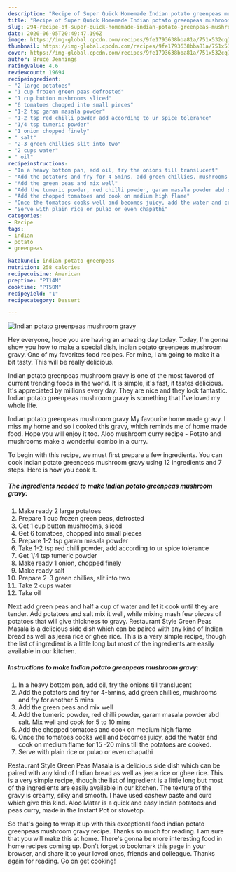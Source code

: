 ```yaml
---
description: "Recipe of Super Quick Homemade Indian potato greenpeas mushroom gravy"
title: "Recipe of Super Quick Homemade Indian potato greenpeas mushroom gravy"
slug: 294-recipe-of-super-quick-homemade-indian-potato-greenpeas-mushroom-gravy
date: 2020-06-05T20:49:47.196Z
image: https://img-global.cpcdn.com/recipes/9fe1793638bba81a/751x532cq70/indian-potato-greenpeas-mushroom-gravy-recipe-main-photo.jpg
thumbnail: https://img-global.cpcdn.com/recipes/9fe1793638bba81a/751x532cq70/indian-potato-greenpeas-mushroom-gravy-recipe-main-photo.jpg
cover: https://img-global.cpcdn.com/recipes/9fe1793638bba81a/751x532cq70/indian-potato-greenpeas-mushroom-gravy-recipe-main-photo.jpg
author: Bruce Jennings
ratingvalue: 4.6
reviewcount: 19694
recipeingredient:
- "2 large potatoes"
- "1 cup frozen green peas defrosted"
- "1 cup button mushrooms sliced"
- "6 tomatoes chopped into small pieces"
- "1-2 tsp garam masala powder"
- "1-2 tsp red chilli powder add according to ur spice tolerance"
- "1/4 tsp tumeric powder"
- "1 onion chopped finely"
- " salt"
- "2-3 green chillies slit into two"
- "2 cups water"
- " oil"
recipeinstructions:
- "In a heavy bottom pan, add oil, fry the onions till translucent"
- "Add the potators and fry for 4-5mins, add green chillies, mushrooms and fry for another 5 mins"
- "Add the green peas and mix well"
- "Add the tumeric powder, red chilli powder, garam masala powder abd salt. Mix well and cook for 5 to 10 mins"
- "Add the chopped tomatoes and cook on medium high flame"
- "Once the tomatoes cooks well and becomes juicy, add the water and cook on medium flame for 15 -20 mins till the potatoes are cooked."
- "Serve with plain rice or pulao or even chapathi"
categories:
- Recipe
tags:
- indian
- potato
- greenpeas

katakunci: indian potato greenpeas 
nutrition: 258 calories
recipecuisine: American
preptime: "PT14M"
cooktime: "PT50M"
recipeyield: "1"
recipecategory: Dessert

---
```



![Indian potato greenpeas mushroom gravy](https://img-global.cpcdn.com/recipes/9fe1793638bba81a/751x532cq70/indian-potato-greenpeas-mushroom-gravy-recipe-main-photo.jpg)

Hey everyone, hope you are having an amazing day today. Today, I'm gonna show you how to make a special dish, indian potato greenpeas mushroom gravy. One of my favorites food recipes. For mine, I am going to make it a bit tasty. This will be really delicious.

Indian potato greenpeas mushroom gravy is one of the most favored of current trending foods in the world. It is simple, it's fast, it tastes delicious. It's appreciated by millions every day. They are nice and they look fantastic. Indian potato greenpeas mushroom gravy is something that I've loved my whole life.

Indian potato greenpeas mushroom gravy My favourite home made gravy. I miss my home and so i cooked this gravy, which reminds me of home made food. Hope you will enjoy it too. Aloo mushroom curry recipe - Potato and mushrooms make a wonderful combo in a curry.


To begin with this recipe, we must first prepare a few ingredients. You can cook indian potato greenpeas mushroom gravy using 12 ingredients and 7 steps. Here is how you cook it.

<!--inarticleads1-->

##### The ingredients needed to make Indian potato greenpeas mushroom gravy:

1. Make ready 2 large potatoes
1. Prepare 1 cup frozen green peas, defrosted
1. Get 1 cup button mushrooms, sliced
1. Get 6 tomatoes, chopped into small pieces
1. Prepare 1-2 tsp garam masala powder
1. Take 1-2 tsp red chilli powder, add according to ur spice tolerance
1. Get 1/4 tsp tumeric powder
1. Make ready 1 onion, chopped finely
1. Make ready  salt
1. Prepare 2-3 green chillies, slit into two
1. Take 2 cups water
1. Take  oil


Next add green peas and half a cup of water and let it cook until they are tender. Add potatoes and salt mix it well, while mixing mash few pieces of potatoes that will give thickness to gravy. Restaurant Style Green Peas Masala is a delicious side dish which can be paired with any kind of Indian bread as well as jeera rice or ghee rice. This is a very simple recipe, though the list of ingredient is a little long but most of the ingredients are easily available in our kitchen. 

<!--inarticleads2-->

##### Instructions to make Indian potato greenpeas mushroom gravy:

1. In a heavy bottom pan, add oil, fry the onions till translucent
1. Add the potators and fry for 4-5mins, add green chillies, mushrooms and fry for another 5 mins
1. Add the green peas and mix well
1. Add the tumeric powder, red chilli powder, garam masala powder abd salt. Mix well and cook for 5 to 10 mins
1. Add the chopped tomatoes and cook on medium high flame
1. Once the tomatoes cooks well and becomes juicy, add the water and cook on medium flame for 15 -20 mins till the potatoes are cooked.
1. Serve with plain rice or pulao or even chapathi


Restaurant Style Green Peas Masala is a delicious side dish which can be paired with any kind of Indian bread as well as jeera rice or ghee rice. This is a very simple recipe, though the list of ingredient is a little long but most of the ingredients are easily available in our kitchen. The texture of the gravy is creamy, silky and smooth. I have used cashew paste and curd which give this kind. Aloo Matar is a quick and easy Indian potatoes and peas curry, made in the Instant Pot or stovetop. 

So that's going to wrap it up with this exceptional food indian potato greenpeas mushroom gravy recipe. Thanks so much for reading. I am sure that you will make this at home. There's gonna be more interesting food in home recipes coming up. Don't forget to bookmark this page in your browser, and share it to your loved ones, friends and colleague. Thanks again for reading. Go on get cooking!
